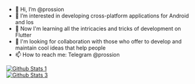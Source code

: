 - 👋 Hi, I’m @prossion
- 👀 I’m interested in developing cross-platform applications for Android and Ios
- 🌱 Now I'm learning all the intricacies and tricks of development on Flutter
- 💞️ I'm looking for collaboration with those who offer to develop and maintain cool ideas that help people
- 📫 How to reach me: Telegram @prossion

<!---
prossion/prossion is a ✨ special ✨ repository because its `README.md` (this file) appears on your GitHub profile.
You can click the Preview link to take a look at your changes.
--->


<a href="https://github-readme-stats.vercel.app/api?username=prossion&theme=vue-dark&hide_border=true&include_all_commits=false&count_private=false" target="_blank"><img alt="Github Stats 1" src="https://github-readme-stats.vercel.app/api?username=prossion&theme=vue-dark&hide_border=true&include_all_commits=false&count_private=false" /></a>
<br />
<a href="https://github-readme-stats.vercel.app/api/top-langs/?username=prossion&theme=vue-dark&hide_border=true&include_all_commits=false&count_private=false&layout=compact" target="_blank"><img alt="Github Stats 3" src="https://github-readme-stats.vercel.app/api/top-langs/?username=prossion&theme=vue-dark&hide_border=true&include_all_commits=false&count_private=false&layout=compact" /></a>
